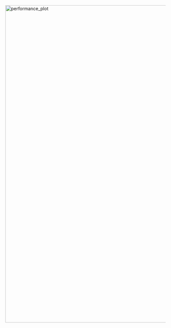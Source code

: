 <img width="2000" height="1000" alt="performance_plot" src="https://github.com/user-attachments/assets/b02c24c8-26a0-4004-aca7-2689ccd93f6f" />
